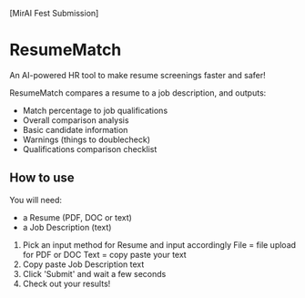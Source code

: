 [MirAI Fest Submission]
# ResumeMatch
An AI-powered HR tool to make resume screenings faster and safer!

ResumeMatch compares a resume to a job description, and outputs:
- Match percentage to job qualifications
- Overall comparison analysis
- Basic candidate information
- Warnings (things to doublecheck)
- Qualifications comparison checklist

## How to use

You will need:
- a Resume (PDF, DOC or text)
- a Job Description (text)

1. Pick an input method for Resume and input accordingly
File = file upload for PDF or DOC
Text = copy paste your text
2. Copy paste Job Description text
3. Click 'Submit' and wait a few seconds
4. Check out your results!
